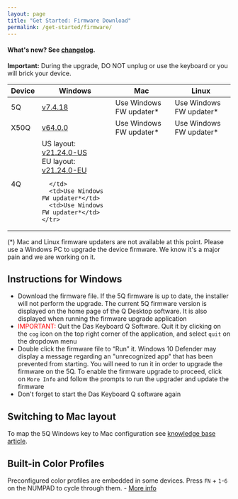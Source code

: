 ```yaml
---
layout: page
title: "Get Started: Firmware Download"
permalink: /get-started/firmware/
---
```

#### What's new? See <a href="{{site.baseurl}}/updates/changelog-firmware/">changelog</a>.

<div class="alert alert-danger mt-3" role="alert">
<b>Important:</b> During the upgrade, DO NOT unplug or use the keyboard or you will brick your device.
</div>


<table class='table table-bordered'>
  <thead>
    <tr>
      <th scope="col">Device</th>
      <th scope="col">Windows</th>
      <th scope="col">Mac</th>
      <th scope="col">Linux</th>
    </tr>
    </thead>
    <tr>
      <td>
      5Q
      </td>
      <td>
        <a href='https://s3-us-west-2.amazonaws.com/q-software-releases/Firmware-releases/5Q/5Q_Firmware_7.4.18.exe'>
        v7.4.18
        </a>
      </td>
      <td>Use Windows FW updater*</td>
      <td>Use Windows FW updater*</td>
    </tr>
    <tr>
      <td>
      X50Q
      </td>
      <td>
        <a href='https://s3-us-west-2.amazonaws.com/q-software-releases/Firmware-releases/X50Q/64.0.0/firmware.exe'>
        v64.0.0
        </a>
      </td>
      <td>Use Windows FW updater*</td>
      <td>Use Windows FW updater*</td>
    </tr>
    <tr>
      <td>
      4Q
      </td>
      <td>
        US layout:&nbsp;
        <a href='https://s3-us-west-2.amazonaws.com/q-software-releases/Firmware-releases/DK4Q/21.24.0/104/firmware.exe'>
        v21.24.0-US
        </a>
      <br/>
        EU layout:&nbsp;
        <a href='https://s3-us-west-2.amazonaws.com/q-software-releases/Firmware-releases/DK4Q/21.24.0/105/firmware.exe'>
        v21.24.0-EU
        </a>

      </td>
      <td>Use Windows FW updater*</td>
      <td>Use Windows FW updater*</td>
    </tr>
  
</table>

(*) Mac and Linux firmware updaters are not available at this point. Please use a Windows PC 
to upgrade the device firmware. We know it's a major pain and we are working on it.

## Instructions for Windows

- Download the firmware file. If the 5Q firmware is up to date, the installer will not perform
    the upgrade. The current 5Q firmware version is displayed on the home page of the Q Desktop
    software. It is also displayed when running the firmware upgrade application
- <span style="color:red;">IMPORTANT:</span> Quit the Das Keyboard Q Software. 
Quit it by clicking on the `cog` icon on the top right corner of the application, 
and select `quit` on the dropdown menu
- Double click the firmware file to “Run” it. Windows 10 Defender may display a message regarding
 an "unrecognized app" that has been prevented from starting. You will
  need to run it in order to upgrade the firmware on the 5Q. To enable the firmware upgrade to proceed, 
click on `More Info` and follow the prompts to run the upgrader and update the firmware
- Don't forget to start the Das Keyboard Q software again

## Switching to Mac layout

To map the 5Q Windows key to Mac configuration see [knowledge base article](https://daskeyboard.mojohelpdesk.com/help/article/199507).

## Built-in Color Profiles

Preconfigured color profiles are embedded in some devices. Press `FN` + `1`-`6` on the NUMPAD to cycle through them. - [More info](https://daskeyboard.mojohelpdesk.com/help/article/199506)
